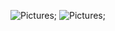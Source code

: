 ![Pictures](C:\Users\Я\Documents\GitHub\cs101\Pictures\abstract.PNG);
![Pictures](C:\Users\Я\Documents\GitHub\cs101\Pictures\pattern.PNG);
